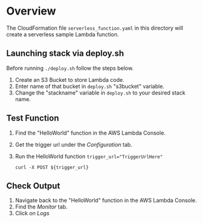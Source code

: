 # Overview
The CloudFormation file `serverless_function.yaml` in this directory will create a serverless sample Lambda function.

## Launching stack via deploy.sh
Before running `./deploy.sh` follow the steps below.

1. Create an S3 Bucket to store Lambda code.
2. Enter name of that bucket in `deploy.sh` "s3bucket" variable.
3. Change the "stackname" variable in `deploy.sh` to your desired stack name.

## Test Function
1. Find the "HelloWorld" function in the AWS Lambda Console.
2. Get the trigger url under the _Configuration_ tab.
3. Run the HelloWorld function
    `trigger_url="TriggerUrlHere"`

    `curl -X POST ${trigger_url}`

## Check Output
1. Navigate back to the "HelloWorld" function in the AWS Lambda Console.
2. Find the _Monitor_ tab.
3. Click on _Logs_

<!-- What are we looking for here? What is the point of 'checking the output'? -->